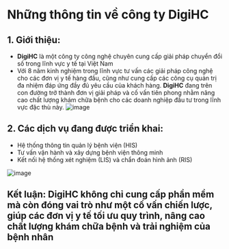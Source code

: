 # Những thông tin về công ty DigiHC
## 1. Giới thiệu:
- **DigiHC** là một công ty công nghệ chuyên cung cấp giải pháp chuyển đổi số trong lĩnh vực y tế tại Việt Nam
- Với 8 năm kinh nghiệm trong lĩnh vực tư vấn các giải pháp công nghệ cho các đơn vị y tế hàng đầu, cũng như cung cấp các công cụ quản trị đa nhiệm đáp ứng đầy đủ yêu cầu của khách hàng. **DigiHC** đang trên con đường trở thành đơn vị giải pháp và cố vấn tiên phong nhằm nâng cao chất lượng khám chữa bệnh cho các doanh nghiệp đầu tư trong lĩnh vực đặc thù này.
![image](https://github.com/user-attachments/assets/d34657f2-9fa2-4e2b-86da-894018d84279)

## 2. Các dịch vụ đang được triển khai:
- Hệ thống thông tin quản lý bệnh viện (HIS)
- Tư vấn vận hành và xây dựng bệnh viện thông minh
- Kết nối hệ thống xét nghiệm (LIS) và chẩn đoán hình ảnh (RIS)

![image](https://github.com/user-attachments/assets/74009af4-5d16-4c2c-aa29-3f5027964a99)

## Kết luận: DigiHC không chỉ cung cấp phần mềm mà còn đóng vai trò như một cố vấn chiến lược, giúp các đơn vị y tế tối ưu quy trình, nâng cao chất lượng khám chữa bệnh và trải nghiệm của bệnh nhân
